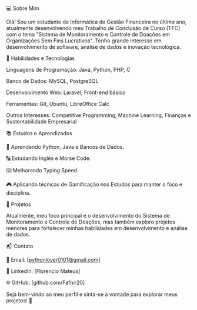 💻 Sobre Mim

Olá! Sou um estudante de Informática de Gestão Financeira no último ano, atualmente desenvolvendo meu Trabalho de Conclusão de Curso (TFC) com o tema "Sistema de Monitoramento e Controle de Doações em Organizações Sem Fins Lucrativos". Tenho grande interesse em desenvolvimento de software, análise de dados e inovação tecnológica.

🚀 Habilidades e Tecnologias

Linguagens de Programação: Java, Python, PHP, C

Banco de Dados: MySQL, PostgreSQL

Desenvolvimento Web: Laravel, Front-end básico

Ferramentas: Git, Ubuntu, LibreOffice Calc

Outros Interesses: Competitive Programming, Machine Learning, Finanças e Sustentabilidade Empresarial

📚 Estudos e Aprendizados

🎯 Aprendendo Python, Java e Bancos de Dados.

🔠 Estudando Inglês e Morse Code.

⌨️ Melhorando Typing Speed.

🎮 Aplicando técnicas de Gamificação nos Estudos para manter o foco e disciplina.

📂 Projetos

Atualmente, meu foco principal é o desenvolvimento do Sistema de Monitoramento e Controle de Doações, mas também exploro projetos menores para fortalecer minhas habilidades em desenvolvimento e análise de dados.

📬 Contato

📧 Email: [pythonlover0101@gmail.com]

💼 LinkedIn: [Florencio Mateus]

🌐 GitHub: [github.com/Fafnir20]

Seja bem-vindo ao meu perfil e sinta-se à vontade para explorar meus projetos! 🚀

<!---
Fafnir20/Fafnir20 is a ✨ special ✨ repository because its `README.md` (this file) appears on your GitHub profile.
You can click the Preview link to take a look at your changes.
--->
